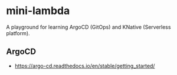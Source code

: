 # mini-lambda
A playground for learning ArgoCD (GitOps) and KNative (Serverless platform).

## ArgoCD
- https://argo-cd.readthedocs.io/en/stable/getting_started/